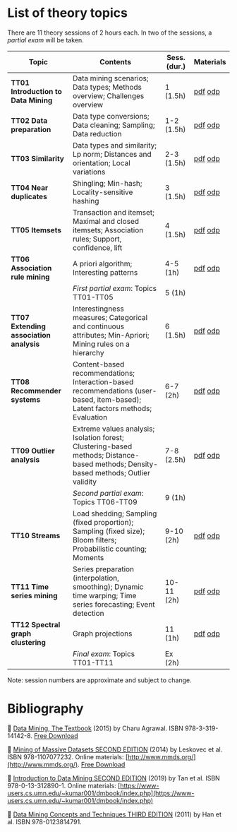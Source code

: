 # List of theory topics

There are 11 theory sessions of 2 hours each. In two of the sessions, a *partial exam* will be taken.

| Topic | Contents |  Sess. (dur.) | Materials |
|-----------------------------------------|--------------------------------------------------------------------------------------------------------------------------------------|---------------|---------------------------------------------------------------------------------------------------|
| **TT01 Introduction to Data Mining** | Data mining scenarios; Data types; Methods overview; Challenges overview |  1 (1.5h) | [pdf](pdf/tt01_introduction.pdf) [odp](tt01_introduction.odp) |
| **TT02 Data preparation** | Data type conversions; Data cleaning; Sampling; Data reduction |  1-2 (1.5h) | [pdf](pdf/tt02_data_preparation.pdf) [odp](tt02_data_preparation.odp) |
| **TT03 Similarity** | Data types and similarity; Lp norm; Distances and orientation; Local variations | 2-3 (1.5h) | [pdf](pdf/tt03_similarity.pdf) [odp](tt03_similarity.odp) |
| **TT04 Near duplicates** | Shingling; Min-hash; Locality-sensitive hashing | 3 (1.5h) | [pdf](pdf/tt04_near_duplicates.pdf) [odp](tt04_near_duplicates.odp) |
| **TT05 Itemsets** | Transaction and itemset; Maximal and closed itemsets; Association rules; Support, confidence, lift | 4 (1.5h) | [pdf](pdf/tt05_itemsets.pdf) [odp](tt05_itemsets.odp) |
| **TT06 Association rule mining** | A priori algorithm; Interesting patterns | 4-5 (1h) | [pdf](pdf/tt06_association_rule_mining.pdf) [odp](tt06_association_rule_mining.odp) |
|  | *First partial exam*: Topics TT01-TT05 | 5 (1h) |  |
| **TT07 Extending association analysis** | Interestingness measures; Categorical and continuous attributes; Min-Apriori; Mining rules on a hierarchy | 6 (1.5h) | [pdf](pdf/tt07_extending_association_analysis.pdf) [odp](tt07_extending_association_analysis.odp) |
| **TT08 Recommender systems** | Content-based recommendations; Interaction-based recommendations (user-based, item-based); Latent factors methods; Evaluation | 6-7 (2h) | [pdf](pdf/tt08_recommender_systems.pdf) [odp](tt08_recommender_systems.odp) |
| **TT09 Outlier analysis** | Extreme values analysis; Isolation forest; Clustering-based methods; Distance-based methods; Density-based methods; Outlier validity | 7-8 (2.5h) | [pdf](pdf/tt09_outlier_detection.pdf) [odp](tt09_outlier_detection.odp) |
|  | *Second partial exam*: Topics TT06-TT09 | 9 (1h) |  |
| **TT10 Streams** | Load shedding; Sampling (fixed proportion); Sampling (fixed size); Bloom filters; Probabilistic counting; Moments | 9-10 (2h) | [pdf](pdf/tt10_streams.pdf) [odp](tt10_streams.odp) |
| **TT11 Time series mining** | Series preparation (interpolation, smoothing); Dynamic time warping; Time series forecasting; Event detection | 10-11 (2h) | [pdf](pdf/tt11_time_series.pdf) [odp](tt11_time_series.odp) |
| **TT12 Spectral graph clustering** | Graph projections | 11 (1h) | [pdf](pdf/tt12_spectral_graph_clustering.pdf) [odp](tt12_spectral_graph_clustering.odp) |
|  | *Final exam*: Topics TT01-TT11 | Ex (2h) |  |

Note: session numbers are approximate and subject to change.

# Bibliography

:blue_book: [Data Mining, The Textbook](https://www.springer.com/us/book/9783319141411) (2015) by Charu Agrawal. ISBN 978-3-319-14142-8. [Free Download](https://doc.lagout.org/Others/Data%20Mining/Data%20Mining_%20The%20Textbook%20%5BAggarwal%202015-04-14%5D.pdf)

:ledger: [Mining of Massive Datasets SECOND EDITION](https://www.cambridge.org/core/books/mining-of-massive-datasets/C1B37BA2CBB8361B94FDD1C6F4E47922) (2014) by Leskovec et al. ISBN 978-1107077232. Online materials: [http://www.mmds.org/](http://www.mmds.org/). [Free Download](http://infolab.stanford.edu/~ullman/mmds/bookL.pdf)

:orange_book: [Introduction to Data Mining SECOND EDITION](https://www.pearson.com/us/higher-education/program/Tan-Introduction-to-Data-Mining-2nd-Edition/PGM214749.html) (2019) by Tan et al. ISBN 978-0-13-312890-1. Online materials: [https://www-users.cs.umn.edu/~kumar001/dmbook/index.php](https://www-users.cs.umn.edu/~kumar001/dmbook/index.php)

:notebook: [Data Mining Concepts and Techniques THIRD EDITION](https://www.elsevier.com/books/data-mining-concepts-and-techniques/han/978-0-12-381479-1) (2011) by Han et al. ISBN 978-0123814791.
